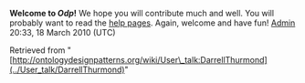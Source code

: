 __Welcome to _Odp_!__ We hope you will contribute much and well. 
You will probably want to read the [help pages](http://ontologydesignpatterns.org/wiki/Help:Contents "Help:Contents"). Again, welcome and have fun! [Admin](../User/ValentinaPresutti "User:ValentinaPresutti") 20:33, 18 March 2010 (UTC)





Retrieved from "[http://ontologydesignpatterns.org/wiki/User\_talk:DarrellThurmond](../User_talk/DarrellThurmond)"